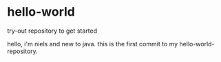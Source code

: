 # hello-world
try-out repository to get started

hello, i'm niels and new to java.
this is the first commit to my hello-world-repository.
